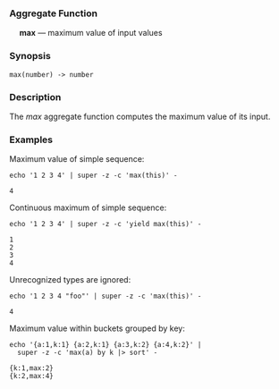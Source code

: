 ### Aggregate Function

&emsp; **max** &mdash; maximum value of input values

### Synopsis
```
max(number) -> number
```

### Description

The _max_ aggregate function computes the maximum value of its input.

### Examples

Maximum value of simple sequence:
```mdtest-command
echo '1 2 3 4' | super -z -c 'max(this)' -
```

```mdtest-output
4
```

Continuous maximum of simple sequence:
```mdtest-command
echo '1 2 3 4' | super -z -c 'yield max(this)' -
```

```mdtest-output
1
2
3
4
```

Unrecognized types are ignored:
```mdtest-command
echo '1 2 3 4 "foo"' | super -z -c 'max(this)' -
```

```mdtest-output
4
```

Maximum value within buckets grouped by key:
```mdtest-command
echo '{a:1,k:1} {a:2,k:1} {a:3,k:2} {a:4,k:2}' |
  super -z -c 'max(a) by k |> sort' -
```

```mdtest-output
{k:1,max:2}
{k:2,max:4}
```
